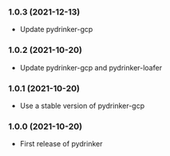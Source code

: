 ### 1.0.3 (2021-12-13)

* Update pydrinker-gcp

### 1.0.2 (2021-10-20)

* Update pydrinker-gcp and pydrinker-loafer

### 1.0.1 (2021-10-20)

* Use a stable version of pydrinker-gcp

### 1.0.0 (2021-10-20)

* First release of pydrinker
